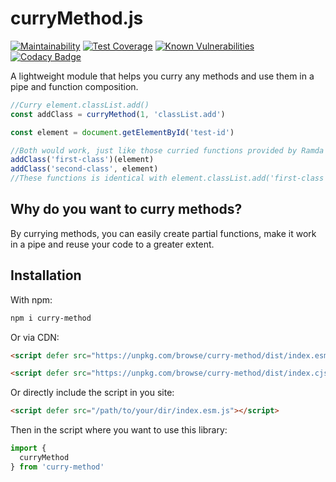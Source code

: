 # curryMethod.js

[![Maintainability](https://api.codeclimate.com/v1/badges/0d8faad59fcaa2f3ffaf/maintainability)](https://codeclimate.com/github/winston0410/method-plumber.js/maintainability) [![Test Coverage](https://api.codeclimate.com/v1/badges/0d8faad59fcaa2f3ffaf/test_coverage)](https://codeclimate.com/github/winston0410/method-plumber.js/test_coverage) [![Known Vulnerabilities](https://snyk.io/test/github/winston0410/method-plumber.js/badge.svg?targetFile=package.json)](https://snyk.io/test/github/winston0410/method-plumber.js?targetFile=package.json) [![Codacy Badge](https://app.codacy.com/project/badge/Grade/8680d880cabd4a4fba62d086c2f0ab95)](https://www.codacy.com/manual/winston0410/method-plumber.js?utm_source=github.com&utm_medium=referral&utm_content=winston0410/method-plumber.js&utm_campaign=Badge_Grade)

A lightweight module that helps you curry any methods and use them in a pipe and function composition.

```javascript
//Curry element.classList.add()
const addClass = curryMethod(1, 'classList.add')

const element = document.getElementById('test-id')

//Both would work, just like those curried functions provided by Ramda
addClass('first-class')(element)
addClass('second-class', element)
//These functions is identical with element.classList.add('first-class')
```

## Why do you want to curry methods?

By currying methods, you can easily create partial functions, make it work in a pipe and reuse your code to a greater extent.

## Installation

With npm:

```bash
npm i curry-method
```

Or via CDN:

```html
<script defer src="https://unpkg.com/browse/curry-method/dist/index.esm.js"></script>

<script defer src="https://unpkg.com/browse/curry-method/dist/index.cjs.js"></script>
```

Or directly include the script in you site:

```html
<script defer src="/path/to/your/dir/index.esm.js"></script>
```

Then in the script where you want to use this library:

```javascript
import {
  curryMethod
} from 'curry-method'
```
